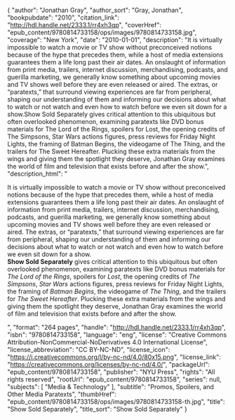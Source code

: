 {
  "author": "Jonathan Gray",
  "author_sort": "Gray, Jonathan",
  "bookpubdate": "2010",
  "citation_link": "http://hdl.handle.net/2333.1/rr4xh3qp",
  "coverHref": "epub_content/9780814733158/ops/images/9780814733158.jpg",
  "coverage": "New York",
  "date": "2010-01-01",
  "description": "It is virtually impossible to watch a movie or TV show without preconceived notions because of the hype that precedes them, while a host of media extensions guarantees them a life long past their air dates. An onslaught of information from print media, trailers, internet discussion, merchandising, podcasts, and guerilla marketing, we generally know something about upcoming movies and TV shows well before they are even released or aired. The extras, or “paratexts,” that surround viewing experiences are far from peripheral, shaping our understanding of them and informing our decisions about what to watch or not watch and even how to watch before we even sit down for a show.Show Sold Separately gives critical attention to this ubiquitous but often overlooked phenomenon, examining paratexts like DVD bonus materials for The Lord of the Rings, spoilers for Lost, the opening credits of The Simpsons, Star Wars actions figures, press reviews for Friday Night Lights, the framing of Batman Begins, the videogame of The Thing, and the trailers for The Sweet Hereafter. Plucking these extra materials from the wings and giving them the spotlight they deserve, Jonathan Gray examines the world of film and television that exists before and after the show.",
  "description_html": "<p>It is virtually impossible to watch a movie or TV show without preconceived notions because of the hype that precedes them, while a host of media extensions guarantees them a life long past their air dates. An onslaught of information from print media, trailers, internet discussion, merchandising, podcasts, and guerilla marketing, we generally know something about upcoming movies and TV shows well before they are even released or aired. The extras, or “paratexts,” that surround viewing experiences are far from peripheral, shaping our understanding of them and informing our decisions about what to watch or not watch and even how to watch before we even sit down for a show.<br><b>Show Sold Separately</b> gives critical attention to this ubiquitous but often overlooked phenomenon, examining paratexts like DVD bonus materials for <i>The Lord of the Rings</i>, spoilers for <i>Lost</i>, the opening credits of <i>The Simpsons</i>, <i>Star Wars</i> actions figures, press reviews for Friday Night Lights, the framing of <i>Batman Begins</i>, the videogame of <i>The Thing</i>, and the trailers for <i>The Sweet Hereafter</i>. Plucking these extra materials from the wings and giving them the spotlight they deserve, Jonathan Gray examines the world of film and television that exists before and after the show.</p>",
  "format": "264 pages",
  "handle": "http://hdl.handle.net/2333.1/rr4xh3qp",
  "isbn": "9780814733158",
  "language": "eng",
  "license": "Creative Commons Attribution-NonCommercial-NoDerivatives 4.0 International License",
  "license_abbreviation": "CC BY-NC-ND",
  "license_icon": "https://i.creativecommons.org/l/by-nc-nd/4.0/80x15.png",
  "license_link": "https://creativecommons.org/licenses/by-nc-nd/4.0/",
  "packageUrl": "epub_content/9780814733158",
  "publisher": "NYU Press",
  "rights": "All rights reserved",
  "rootUrl": "epub_content/9780814733158",
  "series": null,
  "subjects": [
    "Media & Technology"
  ],
  "subtitle": "Promos, Spoilers, and Other Media Paratexts",
  "thumbHref": "epub_content/9780814733158/ops/images/9780814733158-th.jpg",
  "title": "Show Sold Separately",
  "title_sort": "Show Sold Separately"
}
